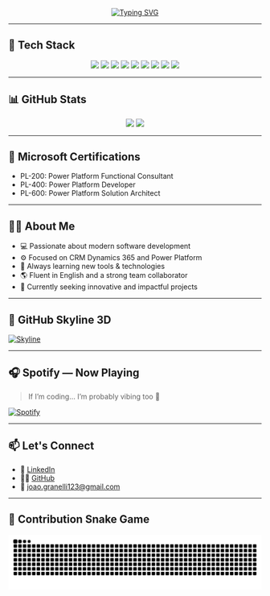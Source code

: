 <!-- Título animado com efeito de digitação -->
<p align="center">
  <a href="https://github.com/joaopedrogranelli">
    <img src="https://readme-typing-svg.herokuapp.com?font=Fira+Code&size=24&duration=3000&pause=1000&color=58A6FF&center=true&vCenter=true&width=1000&lines=Hi+there!+I'm+João+Pedro+Granelli;Software+Developer+%7C+CRM+%7C+Power+Platform+Consultant;Welcome+to+my+GitHub!+💻" alt="Typing SVG" />
  </a>
</p>

---

## 🧠 Tech Stack

<p align="center">
  <img src="https://img.shields.io/badge/JavaScript-F7DF1E?style=for-the-badge&logo=javascript&logoColor=black" />
  <img src="https://img.shields.io/badge/TypeScript-3178C6?style=for-the-badge&logo=typescript&logoColor=white" />
  <img src="https://img.shields.io/badge/React-20232A?style=for-the-badge&logo=react&logoColor=61DAFB" />
  <img src="https://img.shields.io/badge/Next.js-000000?style=for-the-badge&logo=next.js&logoColor=white" />
  <img src="https://img.shields.io/badge/Node.js-339933?style=for-the-badge&logo=nodedotjs&logoColor=white" />
  <img src="https://img.shields.io/badge/C%23-239120?style=for-the-badge&logo=c-sharp&logoColor=white" />
  <img src="https://img.shields.io/badge/SQL-003B57?style=for-the-badge&logo=mysql&logoColor=white" />
  <img src="https://img.shields.io/badge/VTEX-E72C37?style=for-the-badge&logo=vtex&logoColor=white" />
  <img src="https://img.shields.io/badge/GitHub-000000?style=for-the-badge&logo=github&logoColor=white" />
</p>

---

## 📊 GitHub Stats

<p align="center">
  <img height="180em" src="https://github-readme-stats.vercel.app/api?username=joaopedrogranelli&show_icons=true&theme=tokyonight&hide_border=false" />
  <img height="180em" src="https://github-readme-stats.vercel.app/api/top-langs/?username=joaopedrogranelli&layout=compact&theme=tokyonight&hide_border=false"/>
</p>

---

## 🧩 Microsoft Certifications

- PL-200: Power Platform Functional Consultant  
- PL-400: Power Platform Developer  
- PL-600: Power Platform Solution Architect  

---

## 🧑‍💼 About Me

- 💻 Passionate about modern software development  
- ⚙️ Focused on CRM Dynamics 365 and Power Platform  
- 🧠 Always learning new tools & technologies  
- 🌎 Fluent in English and a strong team collaborator  
- 🎯 Currently seeking innovative and impactful projects  

---

## 🌆 GitHub Skyline 3D

[![Skyline](https://github.com/joaopedrogranelli/joaopedrogranelli/raw/main/skyline-preview.gif)](https://skyline.github.com/joaopedrogranelli)

---

## 🎧 Spotify — Now Playing

> If I’m coding... I’m probably vibing too 🎵  

[![Spotify](https://spotify-currently-playing-track-joaopedrogranellis-projects.vercel.app/api)](https://open.spotify.com/user/u5rygyrk7dgl7u7nuabzq8qh8)


---

## 📫 Let's Connect

- 💼 [LinkedIn](https://www.linkedin.com/in/joao-pedro-granelli/)
- 🧑‍💻 [GitHub](https://github.com/joaopedrogranelli)
- 📧 joao.granelli123@gmail.com

---

## 🐍 Contribution Snake Game

![snake gif](https://github.com/joaopedrogranelli/joaopedrogranelli/blob/output/github-contribution-grid-snake.svg)
